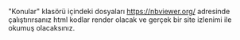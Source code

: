 "Konular" klasörü içindeki dosyaları https://nbviewer.org/ adresinde çalıştırırsanız html kodlar render olacak ve gerçek bir site izlenimi ile okumuş olacaksınız.
